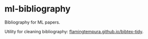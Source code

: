 # ml-bibliography
Bibliography for ML papers.

Utility for cleaning bibliography: [flamingtempura.github.io/bibtex-tidy](https://flamingtempura.github.io/bibtex-tidy/).
